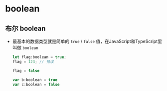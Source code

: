 # boolean

## 布尔 boolean

+ 最基本的数据类型就是简单的 `true` / `false` 值，在JavaScript和TypeScript里叫做 `boolean`

  ```js
  let flag:boolean = true;
  flag = 123; // 错误

  flag = false
  ```

  ```js
  var b:boolean = true
  var c:boolean = false
  ```
